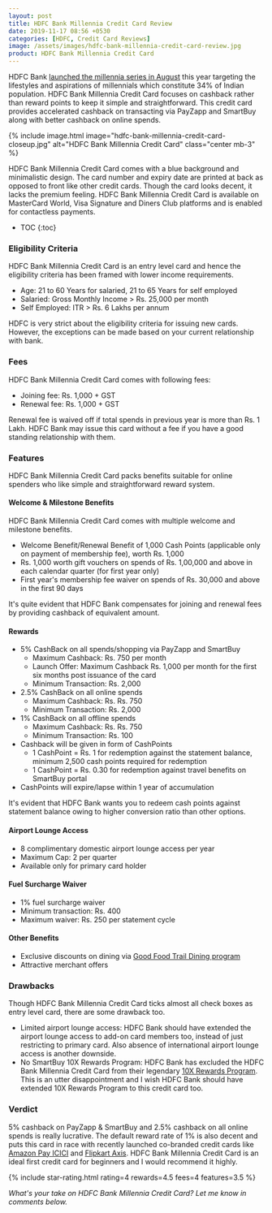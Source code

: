 ```yaml
---
layout: post
title: HDFC Bank Millennia Credit Card Review
date: 2019-11-17 08:56 +0530
categories: [HDFC, Credit Card Reviews]
image: /assets/images/hdfc-bank-millennia-credit-card-review.jpg
product: HDFC Bank Millennia Credit Card
---
```


HDFC Bank [launched the millennia series in August](/hdfc-bank-millennia-cards-launched/) this year targeting the lifestyles and aspirations of millennials which constitute 34% of Indian population. HDFC Bank Millennia Credit Card focuses on cashback rather than reward points to keep it simple and straightforward. This credit card provides accelerated cashback on transacting via PayZapp and SmartBuy along with better cashback on online spends.

{% include image.html image="hdfc-bank-millennia-credit-card-closeup.jpg" alt="HDFC Bank Millennia Credit Card" class="center mb-3" %}

HDFC Bank Millennia Credit Card comes with a blue background and minimalistic design. The card number and expiry date are printed at back as opposed to front like other credit cards. Though the card looks decent, it lacks the premium feeling. HDFC Bank Millennia Credit Card is available on MasterCard World, Visa Signature and Diners Club platforms and is enabled for contactless payments.

<!-- prettier-ignore -->
* TOC
{:toc}

### Eligibility Criteria

HDFC Bank Millennia Credit Card is an entry level card and hence the eligibility criteria has been framed with lower income requirements.

- Age: 21 to 60 Years for salaried, 21 to 65 Years for self employed
- Salaried: Gross Monthly Income > Rs. 25,000 per month
- Self Employed: ITR > Rs. 6 Lakhs per annum

HDFC is very strict about the eligibility criteria for issuing new cards. However, the exceptions can be made based on your current relationship with bank.

### Fees

HDFC Bank Millennia Credit Card comes with following fees:

- Joining fee: Rs. 1,000 + GST
- Renewal fee: Rs. 1,000 + GST

Renewal fee is waived off if total spends in previous year is more than Rs. 1 Lakh. HDFC Bank may issue this card without a fee if you have a good standing relationship with them.

### Features

HDFC Bank Millennia Credit Card packs benefits suitable for online spenders who like simple and straightforward reward system.

#### Welcome & Milestone Benefits

HDFC Bank Millennia Credit Card comes with multiple welcome and milestone benefits.

- Welcome Benefit/Renewal Benefit of 1,000 Cash Points (applicable only on payment of membership fee), worth Rs. 1,000
- Rs. 1,000 worth gift vouchers on spends of Rs. 1,00,000 and above in each calendar quarter (for first year only)
- First year's membership fee waiver on spends of Rs. 30,000 and above in the first 90 days

It's quite evident that HDFC Bank compensates for joining and renewal fees by providing cashback of equivalent amount.

#### Rewards

- 5% CashBack on all spends/shopping via PayZapp and SmartBuy
  - Maximum Cashback: Rs. 750 per month
  - Launch Offer: Maximum Cashback Rs. 1,000 per month for the first six months post issuance of the card
  - Minimum Transaction: Rs. 2,000
- 2.5% CashBack on all online spends
  - Maximum Cashback: Rs. Rs. 750
  - Minimum Transaction: Rs. 2,000
- 1% CashBack on all offline spends
  - Maximum Cashback: Rs. Rs. 750
  - Minimum Transaction: Rs. 100
- Cashback will be given in form of CashPoints
  - 1 CashPoint = Rs. 1 for redemption against the statement balance, minimum 2,500 cash points required for redemption
  - 1 CashPoint = Rs. 0.30 for redemption against travel benefits on SmartBuy portal
- CashPoints will expire/lapse within 1 year of accumulation

It's evident that HDFC Bank wants you to redeem cash points against statement balance owing to higher conversion ratio than other options.

#### Airport Lounge Access

- 8 complimentary domestic airport lounge access per year
- Maximum Cap: 2 per quarter
- Available only for primary card holder

#### Fuel Surcharge Waiver

- 1% fuel surcharge waiver
- Minimum transaction: Rs. 400
- Maximum waiver: Rs. 250 per statement cycle

#### Other Benefits

- Exclusive discounts on dining via [Good Food Trail Dining program](https://v1.hdfcbank.com/htdocs/common/Good-Food-Trail/index.html)
- Attractive merchant offers

### Drawbacks

Though HDFC Bank Millennia Credit Card ticks almost all check boxes as entry level card, there are some drawback too.

- Limited airport lounge access: HDFC Bank should have extended the airport lounge access to add-on card members too, instead of just restricting to primary card. Also absence of international airport lounge access is another downside.
- No SmartBuy 10X Rewards Program: HDFC Bank has excluded the HDFC Bank Millennia Credit Card from their legendary [10X Rewards Program](/hdfc-smartbuy-10x-rewards-even-more-rewarding-with-december-2019-update/). This is an utter disappointment and I wish HDFC Bank should have extended 10X Rewards Program to this credit card too.

### Verdict

5% cashback on PayZapp & SmartBuy and 2.5% cashback on all online spends is really lucrative. The default reward rate of 1% is also decent and puts this card in race with recently launched co-branded credit cards like [Amazon Pay ICICI](/amazon-pay-icici-bank-credit-card-review/) and [Flipkart Axis](/flipkart-axis-bank-credit-card-review-and-hands-on-experience/). HDFC Bank Millennia Credit Card is an ideal first credit card for beginners and I would recommend it highly.

{% include star-rating.html rating=4 rewards=4.5 fees=4 features=3.5 %}

_What's your take on HDFC Bank Millennia Credit Card? Let me know in comments below._
